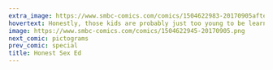 ```yaml
---
extra_image: https://www.smbc-comics.com/comics/1504622983-20170905after.png
hovertext: Honestly, those kids are probably just too young to be learning about the adult art of precalculus.
image: https://www.smbc-comics.com/comics/1504622945-20170905.png
next_comic: pictograms
prev_comic: special
title: Honest Sex Ed
---
```


